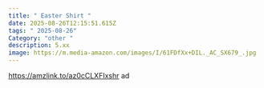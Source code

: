 ```yaml
---
title: " Easter Shirt "
date: 2025-08-26T12:15:51.615Z
tags: " 2025-08-26"
Category: "other "
description: 5.xx
image: https://m.media-amazon.com/images/I/61FDfXx+DIL._AC_SX679_.jpg
---
```

https://amzlink.to/az0cCLXFIxshr ad
